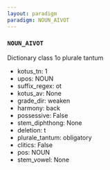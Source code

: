 ```yaml
---
layout: paradigm
paradigm: NOUN_AIVOT
---
```

### ` NOUN_AIVOT `

Dictionary class 1o plurale tantum
* kotus_tn: 1
* upos: NOUN
* suffix_regex: ot
* kotus_av: None
* grade_dir: weaken
* harmony: back
* possessive: False
* stem_diphthong: None
* deletion: t
* plurale_tantum: obligatory
* clitics: False
* pos: NOUN
* stem_vowel: None
